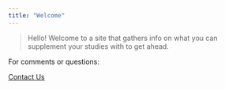 ```yaml
---
title: "Welcome"
---
```


> Hello! Welcome to a site that gathers info on what you can supplement your studies with to get ahead.

For comments or questions: 
<div markdown="0"><a href="{{site.baseurl}}/contact" class="btn">Contact Us</a></div>
